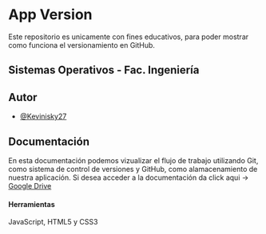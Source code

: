 # App Version
Este repositorio es unicamente con fines educativos, para poder mostrar como funciona el versionamiento en GitHub. 

## Sistemas Operativos - Fac. Ingeniería
## Autor 
- [@Kevinisky27](https://github.com/Kevinisky27)

## Documentación
En esta documentación podemos vizualizar el flujo de trabajo utilizando Git, como sistema de control de versiones y GitHub, como alamacenamiento de nuestra aplicación.
Si desea acceder a la documentación da click aqui -> [Google Drive](https://drive.google.com/drive/folders/19pp20FrnSCP4bZd5Cz0Ud2krBnVfd29e?usp=sharing)  

#### Herramientas 
JavaScript, HTML5 y CSS3